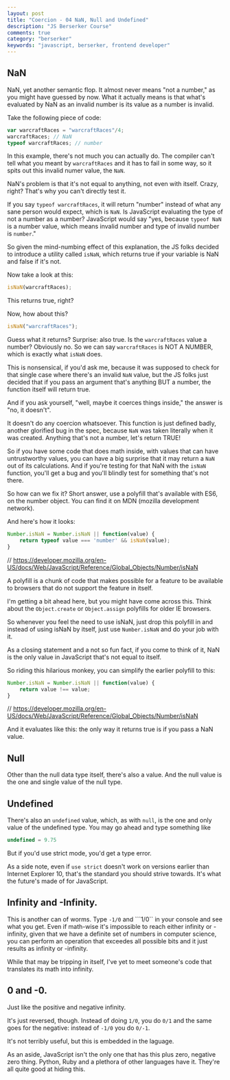 ```yaml
---
layout: post
title: "Coercion - 04 NaN, Null and Undefined"
description: "JS Berserker Course"
comments: true
category: "berserker"
keywords: "javascript, berserker, frontend developer"
---
```


NaN
---------------------------

NaN, yet another semantic flop. It almost never means "not a number," as you might have guessed by now. What it actually means is that what's evaluated by NaN as an invalid number is its value as a number is invalid.

Take the following piece of code:

```javascript
var warcraftRaces = "warcraftRaces"/4;
warcraftRaces; // NaN
typeof warcraftRaces; // number
```

In this example, there's not much you can actually do. The compiler can't tell what you meant by ```warcraftRaces``` and it has to fail in some way, so it spits out this invalid numer value, the ```NaN```.

NaN's problem is that it's not equal to anything, not even with itself. Crazy, right? That's why you can't directly test it.

If you say ```typeof warcraftRaces```, it will return "number" instead of what any sane person would expect, which is ```NaN```. Is JavaScript evaluating the type of not a number as a number? JavaScript would say "yes, because ```typeof NaN``` is a number value, which means invalid number and type of invalid number is ```number```."

So given the mind-numbing effect of this explanation, the JS folks decided to introduce a utility called ```isNaN```, which returns true if your variable is NaN and false if it's not.

Now take a look at this:

```javascript
isNaN(warcraftRaces);
```

This returns true, right?

Now, how about this?

```javascript
isNaN("warcraftRaces");
```

Guess what it returns? Surprise: also true. Is the ```warcraftRaces``` value a number? Obviously no. So we can say ```warcraftRaces``` is NOT A NUMBER, which is exactly what ```isNaN``` does.

This is nonsensical, if you'd ask me, because it was supposed to check for that single case where there's an invalid ```NaN``` value, but the JS folks just decided that if you pass an argument that's anything BUT a number, the function itself will return true.

And if you ask yourself, "well, maybe it coerces things inside," the answer is "no, it doesn't".

It doesn't do any coercion whatsoever. This function is just defined badly, another glorified bug in the spec, because ```NaN``` was taken literally when it was created. Anything that's not a number, let's return TRUE!

So if you have some code that does math inside, with values that can have untrustworthy values, you can have a big surprise that it may return a ```NaN``` out of its calculations. And if you're testing for that NaN with the ```isNaN``` function, you'll get a bug and you'll blindly test for something that's not there.

So how can we fix it? Short answer, use a polyfill that's available with ES6, on the number object. You can find it on MDN (mozilla development network).

And here's how it looks:

```javascript
Number.isNaN = Number.isNaN || function(value) {
    return typeof value === 'number' && isNaN(value);
}
```

// <a href="https://developer.mozilla.org/en-US/docs/Web/JavaScript/Reference/Global_Objects/Number/isNaN" target="_blank">https://developer.mozilla.org/en-US/docs/Web/JavaScript/Reference/Global_Objects/Number/isNaN</a>

A polyfill is a chunk of code that makes possible for a feature to be available to browsers that do not support the feature in itself.

I'm getting a bit ahead here, but you might have come across this. Think about the ```Object.create``` or ```Object.assign``` polyfills for older IE browsers.

So whenever you feel the need to use isNaN, just drop this polyfill in and instead of using isNaN by itself, just use ```Number.isNaN``` and do your job with it.

As a closing statement and a not so fun fact, if you come to think of it, NaN is the only value in JavaScript that's not equal to itself.

So riding this hilarious monkey, you can simplify the earlier polyfill to this:

```javascript
Number.isNaN = Number.isNaN || function(value) {     
    return value !== value;
}
```

// <a href="https://developer.mozilla.org/en-US/docs/Web/JavaScript/Reference/Global_Objects/Number/isNaN" target="_blank">https://developer.mozilla.org/en-US/docs/Web/JavaScript/Reference/Global_Objects/Number/isNaN</a>

And it evaluates like this: the only way it returns true is if you pass a NaN value.

Null
-------------------------------

Other than the null data type itself, there's also a value. And the null value is the one and single value of the null type.

Undefined
-------------------------------

There's also an ```undefined``` value, which, as with ```null```, is the one and only value of the undefined type. You may go ahead and type something like

```javascript
undefined = 9.75
```

But if you'd use strict mode, you'd get a type error.

As a side note, even if ```use strict``` doesn't work on versions earlier than Internet Explorer 10, that's the standard you should strive towards. It's what the future's made of for JavaScript.

Infinity and -Infinity.
-------------------------------

This is another can of worms. Type ```-1/0``` and ```1/0`` in your console and see what you get. Even if math-wise it's impossible to reach either infinity or -infinity, given that we have a definite set of numbers in computer science, you can perform an operation that exceedes all possible bits and it just results as infinity or -infinity.

While that may be tripping in itself, I've yet to meet someone's code that translates its math into infinity.

0 and -0.
-------------------------------

Just like the positive and negative infinity.

It's just reversed, though. Instead of doing ```1/0```, you do ```0/1``` and the same goes for the negative: instead of ```-1/0``` you do ```0/-1```.

It's not terribly useful, but this is embedded in the laguage.

As an aside, JavaScript isn't the only one that has this plus zero, negative zero thing. Python, Ruby and a plethora of other languages have it. They're all quite good at hiding this.
